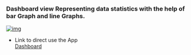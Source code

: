 ### Dashboard view Representing data statistics with the help of bar Graph and line Graphs.

[![img](https://images.unsplash.com/photo-1604500025126-f9df559aab1c?ixid=MnwxMjA3fDB8MHx0b3BpYy1mZWVkfDR8QkpKTXR0ZURKQTR8fGVufDB8fHx8&ixlib=rb-1.2.1&auto=format&fit=crop&w=500&q=60)](https://user-images.githubusercontent.com/49410917/136699621-b48925ac-dd62-4d76-80a6-4f99be38d941.mp4)

- Link to direct use the App <br>
  [Dashboard](https://dashboard-view.netlify.app/)
